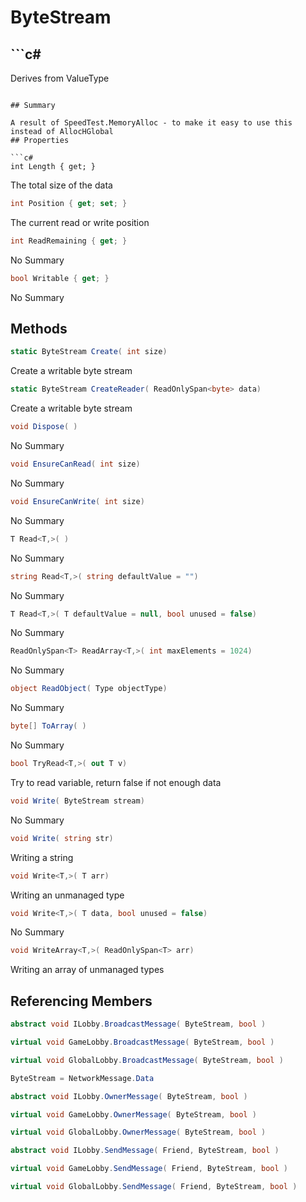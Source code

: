 # ByteStream

## ```c#
Derives from ValueType
```

## Summary

A result of SpeedTest.MemoryAlloc - to make it easy to use this instead of AllocHGlobal
## Properties

```c#
int Length { get; } 
```
The total size of the data
```c#
int Position { get; set; } 
```
The current read or write position
```c#
int ReadRemaining { get; } 
```
No Summary
```c#
bool Writable { get; } 
```
No Summary
## Methods

```c#
static ByteStream Create( int size) 
```
Create a writable byte stream
```c#
static ByteStream CreateReader( ReadOnlySpan<byte> data) 
```
Create a writable byte stream
```c#
void Dispose( ) 
```
No Summary
```c#
void EnsureCanRead( int size) 
```
No Summary
```c#
void EnsureCanWrite( int size) 
```
No Summary
```c#
T Read<T,>( ) 
```
No Summary
```c#
string Read<T,>( string defaultValue = "") 
```
No Summary
```c#
T Read<T,>( T defaultValue = null, bool unused = false) 
```
No Summary
```c#
ReadOnlySpan<T> ReadArray<T,>( int maxElements = 1024) 
```
No Summary
```c#
object ReadObject( Type objectType) 
```
No Summary
```c#
byte[] ToArray( ) 
```
No Summary
```c#
bool TryRead<T,>( out T v) 
```
Try to read variable, return false if not enough data
```c#
void Write( ByteStream stream) 
```
No Summary
```c#
void Write( string str) 
```
Writing a string
```c#
void Write<T,>( T arr) 
```
Writing an unmanaged type
```c#
void Write<T,>( T data, bool unused = false) 
```
No Summary
```c#
void WriteArray<T,>( ReadOnlySpan<T> arr) 
```
Writing an array of unmanaged types
## Referencing Members

```c#
abstract void ILobby.BroadcastMessage( ByteStream, bool ) 
```
```c#
virtual void GameLobby.BroadcastMessage( ByteStream, bool ) 
```
```c#
virtual void GlobalLobby.BroadcastMessage( ByteStream, bool ) 
```
```c#
ByteStream = NetworkMessage.Data
```
```c#
abstract void ILobby.OwnerMessage( ByteStream, bool ) 
```
```c#
virtual void GameLobby.OwnerMessage( ByteStream, bool ) 
```
```c#
virtual void GlobalLobby.OwnerMessage( ByteStream, bool ) 
```
```c#
abstract void ILobby.SendMessage( Friend, ByteStream, bool ) 
```
```c#
virtual void GameLobby.SendMessage( Friend, ByteStream, bool ) 
```
```c#
virtual void GlobalLobby.SendMessage( Friend, ByteStream, bool ) 
```
